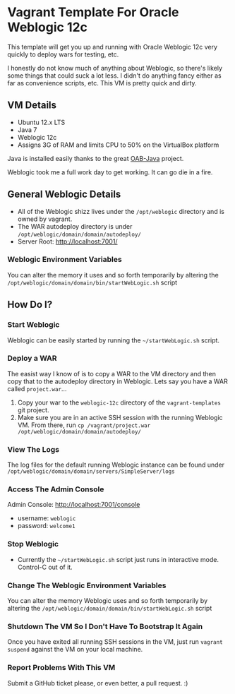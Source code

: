 # Vagrant Template For Oracle Weblogic 12c

This template will get you up and running with Oracle Weblogic 12c very quickly to deploy wars for testing, etc.  

I honestly do not know much of anything about Weblogic, so there's likely some things that could suck a lot less.  I didn't do anything fancy either as far as convenience scripts, etc.  This VM is pretty quick and dirty.

## VM Details

* Ubuntu 12.x LTS
* Java 7
* Weblogic 12c
* Assigns 3G of RAM and limits CPU to 50% on the VirtualBox platform

Java is installed easily thanks to the great [OAB-Java](https://github.com/flexiondotorg/oab-java6) project.

Weblogic took me a full work day to get working.  It can go die in a fire.


## General Weblogic Details

- All of the Weblogic shizz lives under the `/opt/weblogic` directory and is owned by vagrant.
- The WAR autodeploy directory is under `/opt/weblogic/domain/domain/autodeploy/`
- Server Root:  [http://localhost:7001/](http://localhost:7001/)

### Weblogic Environment Variables

You can alter the memory it uses and so forth temporarily by altering the `/opt/weblogic/domain/domain/bin/startWebLogic.sh` script

## How Do I?

### Start Weblogic

Weblogic can be easily started by running the `~/startWebLogic.sh` script.

### Deploy a WAR

The easist way I know of is to copy a WAR to the VM directory and then copy that to the autodeploy directory in Weblogic.  Lets say you have a WAR called `project.war`…

1. Copy your war to the `weblogic-12c` directory of the `vagrant-templates` git project.
2. Make sure you are in an active SSH session with the running Weblogic VM.  From there, run `cp /vagrant/project.war /opt/weblogic/domain/domain/autodeploy/` 

### View The Logs

The log files for the default running Weblogic instance can be found under `/opt/weblogic/domain/domain/servers/SimpleServer/logs`

### Access The Admin Console

Admin Console: [http://localhost:7001/console](http://localhost:7001/console) 

* username: `weblogic`  
* password: `welcome1`

### Stop Weblogic

- Currently the `~/startWebLogic.sh` script just runs in interactive mode.  Control-C out of it.

### Change The Weblogic Environment Variables

You can alter the memory Weblogic uses and so forth temporarily by altering the `/opt/weblogic/domain/domain/bin/startWebLogic.sh` script

### Shutdown The VM So I Don't Have To Bootstrap It Again

Once you have exited all running SSH sessions in the VM, just run `vagrant suspend` against the VM on your local machine.

### Report Problems With This VM

Submit a GitHub ticket please, or even better, a pull request.  :)